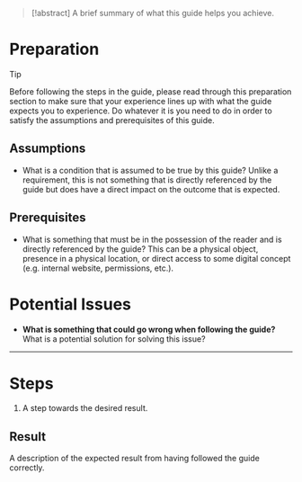 > [!abstract]
> A brief summary of what this guide helps you achieve.

# Preparation

> [!tip]
> Before following the steps in the guide, please read through this preparation section to make sure that your experience lines up with what the guide expects you to experience. Do whatever it is you need to do in order to satisfy the assumptions and prerequisites of this guide.

## Assumptions

- What is a condition that is assumed to be true by this guide? Unlike a requirement, this is not something that is directly referenced by the guide but does have a direct impact on the outcome that is expected.

## Prerequisites

- What is something that must be in the possession of the reader and is directly referenced by the guide? This can be a physical object, presence in a physical location, or direct access to some digital concept (e.g. internal website, permissions, etc.).

# Potential Issues

- **What is something that could go wrong when following the guide?**
  What is a potential solution for solving this issue?

---

# Steps

1. A step towards the desired result.

## Result

A description of the expected result from having followed the guide correctly.